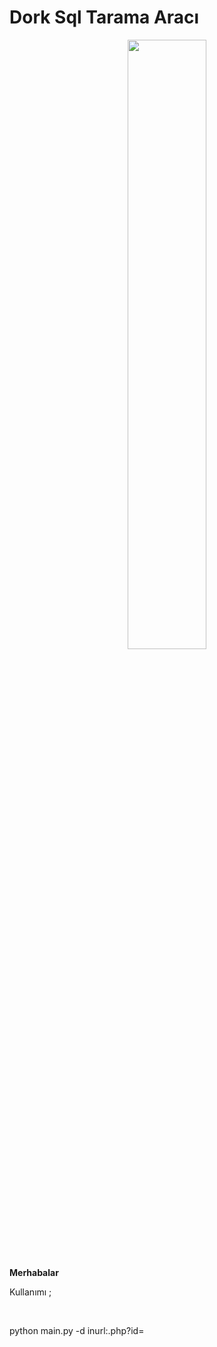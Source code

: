 # Dork Sql Tarama Aracı

<p align="center">
	<img width="50%" src="https://media.discordapp.net/attachments/802963534064517140/814188844362366986/IMG_20210130_191555_156.png?width=427&height=427"></img>
</p>


<b>Merhabalar</b>  <p>Kullanımı ; </p> <br> <p> python main.py -d inurl:.php?id= </p>
